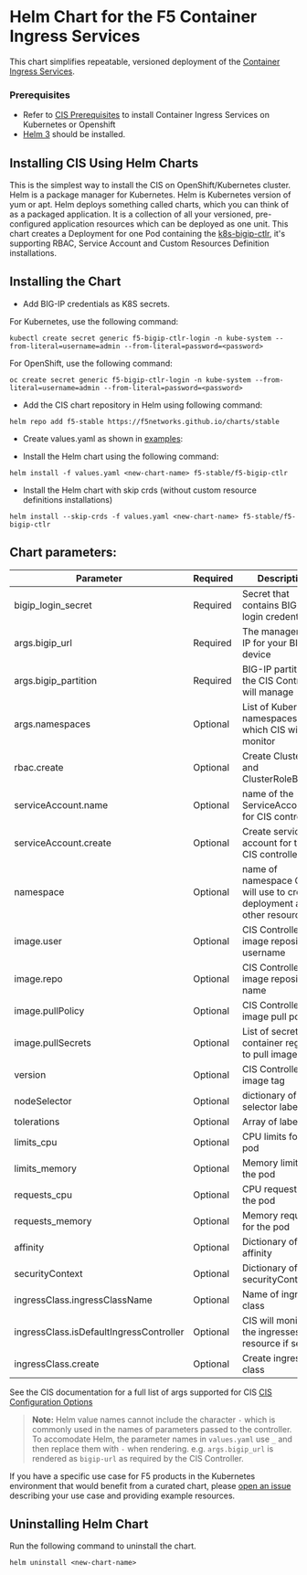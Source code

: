 # Helm Chart for the F5 Container Ingress Services

This chart simplifies repeatable, versioned deployment of the [Container Ingress Services](https://clouddocs.f5.com/containers/latest/).

### Prerequisites
- Refer to [CIS Prerequisites](https://clouddocs.f5.com/containers/latest/userguide/cis-helm.html#prerequisites) to install Container Ingress Services on Kubernetes or Openshift
- [Helm 3](https://helm.sh/docs/intro/) should be installed.


## Installing CIS Using Helm Charts

This is the simplest way to install the CIS on OpenShift/Kubernetes cluster. Helm is a package manager for Kubernetes. Helm is Kubernetes version of yum or apt. Helm deploys something called charts, which you can think of as a packaged application. It is a collection of all your versioned, pre-configured application resources which can be deployed as one unit. This chart creates a Deployment for one Pod containing the [k8s-bigip-ctlr](https://clouddocs.f5.com/containers/latest/), it's supporting RBAC, Service Account and Custom Resources Definition installations.

## Installing the Chart

- Add BIG-IP credentials as K8S secrets.

For Kubernetes, use the following command:

```kubectl create secret generic f5-bigip-ctlr-login -n kube-system --from-literal=username=admin --from-literal=password=<password>```
    
For OpenShift, use the following command:

```oc create secret generic f5-bigip-ctlr-login -n kube-system --from-literal=username=admin --from-literal=password=<password>```
    
- Add the CIS chart repository in Helm using following command:

```helm repo add f5-stable https://f5networks.github.io/charts/stable```
    
- Create values.yaml as shown in [examples](https://github.com/F5Networks/charts/tree/master/example_values/f5-bigip-ctlr):

- Install the Helm chart using the following command:
  
```helm install -f values.yaml <new-chart-name> f5-stable/f5-bigip-ctlr```

- Install the Helm chart with skip crds (without custom resource definitions installations)

```helm install --skip-crds -f values.yaml <new-chart-name> f5-stable/f5-bigip-ctlr```
    
## Chart parameters:

Parameter | Required | Description | Default    
----------|-------------|-------------|--------
bigip_login_secret | Required |  Secret that contains BIG-IP login credentials | f5-bigip-ctlr-login
args.bigip_url | Required | The management IP for your BIG-IP device | **Required**, no default
args.bigip_partition | Required | BIG-IP partition the CIS Controller will manage | f5-bigip-ctlr
args.namespaces | Optional | List of Kubernetes namespaces which CIS will monitor | empty
rbac.create | Optional | Create ClusterRole and ClusterRoleBinding | true
serviceAccount.name | Optional | name of the ServiceAccount for CIS controller | f5-bigip-ctlr-serviceaccount
serviceAccount.create | Optional | Create service account for the CIS controller | true
namespace | Optional | name of namespace CIS will use to create deployment and other resources | kube-system
image.user | Optional | CIS Controller image repository username | f5networks
image.repo | Optional | CIS Controller image repository name | k8s-bigip-ctlr
image.pullPolicy | Optional | CIS Controller image pull policy | Always
image.pullSecrets | Optional | List of secrets of container registry to pull image | empty
version | Optional | CIS Controller image tag | latest
nodeSelector | Optional | dictionary of Node selector labels | empty
tolerations | Optional | Array of labels | empty
limits_cpu | Optional | CPU limits for the pod | 100m
limits_memory | Optional | Memory limits for the pod | 512Mi
requests_cpu | Optional | CPU request for the pod | 100m
requests_memory | Optional | Memory request for the pod | 512Mi
affinity | Optional | Dictionary of affinity | empty
securityContext | Optional | Dictionary of securityContext | empty
ingressClass.ingressClassName | Optional | Name of ingress class | f5
ingressClass.isDefaultIngressController | Optional | CIS will monitor all the ingresses resource if set true | false
ingressClass.create | Optional | Create ingress class | true






See the CIS documentation for a full list of args supported for CIS [CIS Configuration Options](https://clouddocs.f5.com/containers/latest/userguide/config-parameters.html)

> **Note:** Helm value names cannot include the character `-` which is commonly used in the names of parameters passed to the controller. To accomodate Helm, the parameter names in `values.yaml` use `_` and then replace them with `-` when rendering.
> e.g. `args.bigip_url` is rendered as `bigip-url` as required by the CIS Controller.


If you have a specific use case for F5 products in the Kubernetes environment that would benefit from a curated chart, please [open an issue](https://github.com/F5Networks/charts/issues) describing your use case and providing example resources.

## Uninstalling Helm Chart

Run the following command to uninstall the chart.

```helm uninstall <new-chart-name>```


